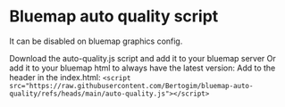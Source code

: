 # Bluemap auto quality script
It can be disabled on bluemap graphics config.

Download the auto-quality.js script and add it to your bluemap server
Or add it to your bluemap html to always have the latest version:
Add to the header in the index.html: `<script src="https://raw.githubusercontent.com/Bertogim/bluemap-auto-quality/refs/heads/main/auto-quality.js"></script>`
